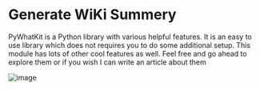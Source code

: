 # Generate WiKi Summery
 PyWhatKit is a Python library with various helpful features. It is an easy to use library which does not requires you to do some additional setup. This module has lots of other cool features as well. Feel free and go ahead to explore them or if you wish I can write an article about them

![image](https://user-images.githubusercontent.com/60054130/121295969-8949b900-c90d-11eb-8db1-592e0c3f32b8.png)
